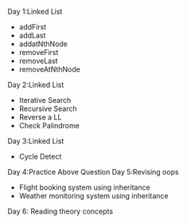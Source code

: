 Day 1:Linked List
<ul>
  <li>addFirst</li>
  <li>addLast</li>
  <li>addatNthNode</li>
  <li>removeFirst</li>
  <li>removeLast</li>
  <li>removeAtNthNode</li>
</ul>
Day 2:Linked List
<ul>
  <li>Iterative Search</li>
  <li>Recursive Search</li>
  <li>Reverse a LL</li>
  <li>Check Palindrome</li>
</ul>
Day 3:Linked List
<ul>
  <li>Cycle Detect</li>
</ul>
Day 4:Practice Above Question
Day 5:Revising oops
<ul>
  <li>Flight booking system using inheritance</li>
  <li>Weather monitoring system using inheritance</li>
</ul>
Day 6: Reading theory concepts
